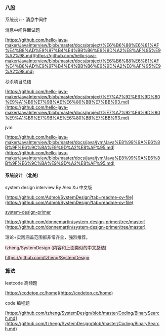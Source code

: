 ### 八股
系统设计-  消息中间件

消息中间件面试题

[https://github.com/hello-java-maker/JavaInterview/blob/master/docs/project/%E6%B6%88%E6%81%AF%E4%B8%AD%E9%97%B4%E4%BB%B6%E9%9D%A2%E8%AF%95%E9%A2%98.md](https://github.com/hello-java-maker/JavaInterview/blob/master/docs/project/%E6%B6%88%E6%81%AF%E4%B8%AD%E9%97%B4%E4%BB%B6%E9%9D%A2%E8%AF%95%E9%A2%98.md)

秒杀项目总结

[https://github.com/hello-java-maker/JavaInterview/blob/master/docs/project/%E7%A7%92%E6%9D%80%E9%A1%B9%E7%9B%AE%E6%80%BB%E7%BB%93.md](https://github.com/hello-java-maker/JavaInterview/blob/master/docs/project/%E7%A7%92%E6%9D%80%E9%A1%B9%E7%9B%AE%E6%80%BB%E7%BB%93.md)



jvm

[https://github.com/hello-java-maker/JavaInterview/blob/master/docs/java/jvm/Java%E8%99%9A%E6%8B%9F%E6%9C%BA%E9%9D%A2%E8%AF%95.md](https://github.com/hello-java-maker/JavaInterview/blob/master/docs/java/jvm/Java%E8%99%9A%E6%8B%9F%E6%9C%BA%E9%9D%A2%E8%AF%95.md)



#### 系统设计 （北美）
system design interview By Alex Xu 中文版

[https://github.com/Admol/SystemDesign?tab=readme-ov-file](https://github.com/Admol/SystemDesign?tab=readme-ov-file)



[<font style="color:rgb(31, 35, 40);">system-design-primer</font>](https://github.com/donnemartin/system-design-primer)

[https://github.com/donnemartin/system-design-primer/tree/master](https://github.com/donnemartin/system-design-primer/tree/master)

<font style="color:rgb(31, 35, 40);">理论+实践涵盖范围都非常齐全，强烈推荐。</font>



<font style="background-color:#FBE4E7;">tzheng/SystemDesign (内容和上面类似的中文总结)</font>

[<font style="background-color:#FBE4E7;">https://github.com/tzheng/SystemDesign</font>](https://github.com/tzheng/SystemDesign)

### 算法
leetcode 高频题

[https://codetop.cc/home](https://codetop.cc/home)

code 编程题

[https://github.com/tzheng/SystemDesign/blob/master/Coding/BinarySearch.md](https://github.com/tzheng/SystemDesign/blob/master/Coding/BinarySearch.md)


